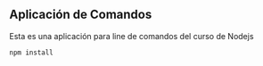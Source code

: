 
## Aplicación de Comandos

Esta es una aplicación para line de comandos del curso de Nodejs



```
npm install

```